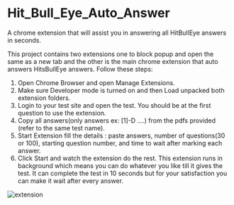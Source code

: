 # Hit_Bull_Eye_Auto_Answer
A chrome extension that will assist you in answering all HitBullEye answers in seconds.

This project contains two extensions one to block popup and open the same as a new tab and the other is the main chrome extension that auto answers HitsBullEye answers.
Follow these steps:
  1) Open Chrome Browser and open Manage Extensions.
  2) Make sure Developer mode is turned on and then Load unpacked both extension folders.
  3) Login to your test site and open the test. You should be at the first question to use the extension.
  4) Copy all answers(only answers ex: [1]-D ....) from the pdfs provided (refer to the same test name).
  5) Start Extension fill the details : paste answers, number of questions(30 or 100), starting question number, and time to wait after marking each answer.
  6) Click Start and watch the extension do the rest.
This extension runs in background which means you can do whatever you like till it gives the test. It can complete the test in 10 seconds but for your satisfaction you can make it wait after every answer.


![extension](https://user-images.githubusercontent.com/87885945/185812115-872f7e8a-8bf3-4efe-8ff3-c3690c04a6c4.JPG)
